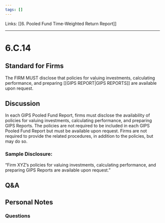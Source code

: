 ```yaml
---
tags: []
---
```

Links: [[6. Pooled Fund Time-Weighted Return Report]]
___
# 6.C.14
## Standard for Firms
The FIRM MUST disclose that policies for valuing investments, calculating performance, and preparing [[GIPS REPORT|GIPS REPORTS]] are available upon request.
## Discussion
In each GIPS Pooled Fund Report, firms must disclose the availability of policies for valuing investments, calculating performance, and preparing GIPS Reports. The policies are not required to be included in each GIPS Pooled Fund Report but must be available upon request. Firms are not required to provide the related procedures, in addition to the policies, but may do so.

### Sample Disclosure:
“Firm XYZ’s policies for valuing investments, calculating performance, and preparing GIPS Reports are available upon request.”
## Q&A

## Personal Notes

### Questions